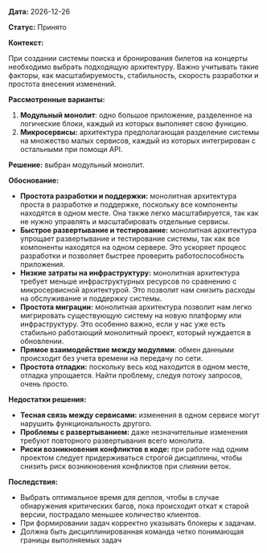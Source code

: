**Дата:** 2026-12-26

**Статус:** Принято

**Контекст:** 

При создании системы поиска и бронирования билетов на концерты необходимо выбрать подходящую архитектуру. Важно учитывать такие факторы, как масштабируемость, стабильность, скорость разработки и простота внесения изменений.

**Рассмотренные варианты:**

1. **Модульный монолит**: одно большое приложение, разделенное на логические блоки, каждый из которых выполняет свою функцию.
2. **Микросервисы:** архитектура предполагающая разделение системы на множество малых сервисов, каждый из которых интегрирован с остальными при помощи API.

**Решение:** выбран модульный монолит.

**Обоснование:**

- **Простота разработки и поддержки:** монолитная архитектура проста в разработке и поддержке, поскольку все компоненты находятся в одном месте. Она также легко масштабируется, так как не нужно управлять и масштабировать отдельные сервисы.
- **Быстрое развертывание и тестирование:** монолитная архитектура упрощает развертывание и тестирование системы, так как все компоненты находятся на одном сервере. Это ускоряет процесс разработки и позволяет быстрее проверить работоспособность приложения.
- **Низкие затраты на инфраструктуру:** монолитная архитектура требует меньше инфраструктурных ресурсов по сравнению с микросервисной архитектурой. Это позволит нам снизить расходы на обслуживание и поддержку системы.
- **Простота миграции:** монолитная архитектура позволит нам легко мигрировать существующую систему на новую платформу или инфраструктуру. Это особенно важно, если у нас уже есть стабильно работающий монолитный проект, который нуждается в обновлении.
- **Прямое взаимодействие между модулями**: обмен данными происходит без учета времени на передачу по сети.
- **Простота отладки:** поскольку весь код находится в одном месте, отладка упрощается. Найти проблему, следуя потоку запросов, очень просто.

**Недостатки решения:**

- **Тесная связь между сервисами:** изменения в одном сервисе могут нарушить функциональность другого.
- **Проблемы с развертыванием:** даже незначительные изменения требуют повторного развертывания всего монолита.
- **Риски возникновения конфликтов в коде:** при работе над одним проектом следует придерживаться строгой дисциплины, чтобы снизить риск возникновения конфликтов при слиянии веток.

**Последствия:**

- Выбрать оптимальное время для деплоя, чтобы в случае обнаружения критических багов, пока происходит откат к старой версии, пострадало меньшее количество клиентов.
- При формировании задач корректно указывать блокеры к задачам.
- Должна быть дисциплинированная команда четко понимающая границы выполняемых задач
